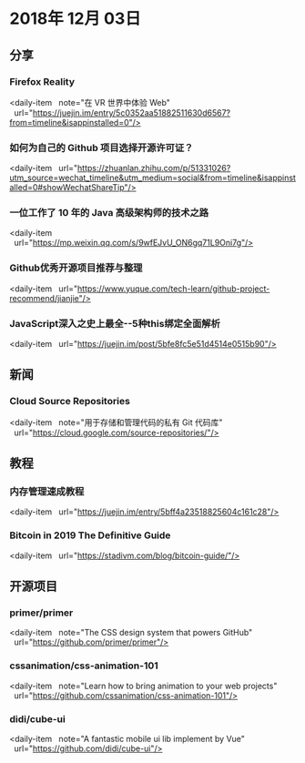 # 2018年 12月 03日

## 分享

### Firefox Reality

<daily-item
  note="在 VR 世界中体验 Web"
  url="https://juejin.im/entry/5c0352aa51882511630d6567?from=timeline&isappinstalled=0"/>

### 如何为自己的 Github 项目选择开源许可证？

<daily-item
  url="https://zhuanlan.zhihu.com/p/51331026?utm_source=wechat_timeline&utm_medium=social&from=timeline&isappinstalled=0#showWechatShareTip"/>

### 一位工作了 10 年的 Java 高级架构师的技术之路

<daily-item
  url="https://mp.weixin.qq.com/s/9wfEJvU_ON6gq71L9Oni7g"/>

### Github优秀开源项目推荐与整理

<daily-item
  url="https://www.yuque.com/tech-learn/github-project-recommend/jianjie"/>

### JavaScript深入之史上最全--5种this绑定全面解析

<daily-item
  url="https://juejin.im/post/5bfe8fc5e51d4514e0515b90"/>

## 新闻

### Cloud Source Repositories

<daily-item
  note="用于存储和管理代码的私有 Git 代码库"
  url="https://cloud.google.com/source-repositories/"/>

## 教程

### 内存管理速成教程

<daily-item
  url="https://juejin.im/entry/5bff4a23518825604c161c28"/>

### Bitcoin in 2019 The Definitive Guide

<daily-item
  url="https://stadivm.com/blog/bitcoin-guide/"/>

## 开源项目

### primer/primer

<daily-item
  note="The CSS design system that powers GitHub"
  url="https://github.com/primer/primer"/>

### cssanimation/css-animation-101

<daily-item
  note="Learn how to bring animation to your web projects"
  url="https://github.com/cssanimation/css-animation-101"/>

### didi/cube-ui

<daily-item
  note="A fantastic mobile ui lib implement by Vue"
  url="https://github.com/didi/cube-ui"/>

<daily-footer/>